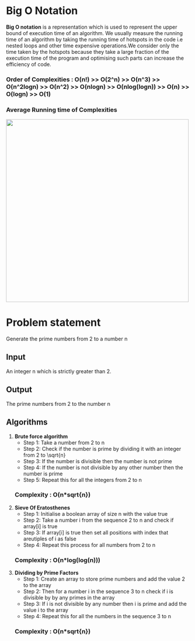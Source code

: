 # Big O Notation
**Big O notation** is a representation which is used to represent the upper bound of execution time of an algorithm.
We usually measure the running time of an algorithm by taking the running time of hotspots in the code i.e nested loops and other time expensive operations.We consider only the time taken by the hotspots because they take a large fraction of the execution time of the program and optimising such parts can increase the efficiency of code.

### Order of Complexities : O(n!) >> O(2^n) >> O(n^3) >> O(n^2logn) >> O(n^2) >> O(nlogn) >> O(nlog(logn)) >> O(n) >> O(logn) >> O(1)

### Average Running time of Complexities
<img src="https://github.com/fosscellcet/Algorithm-Day/blob/master/img/bigo.jpg" width="500"/>

# Problem statement
Generate the prime numbers from 2 to a number n

## Input
An integer n which is strictly greater than 2.

## Output
The prime numbers from 2 to the number n 

## Algorithms
1. **Brute force algorithm** 
    - Step 1: Take a number from 2 to n
    - Step 2: Check if the number is prime by dividing it with an integer from 2 to \sqrt{n}
    - Step 3: If the number is divisible then the number is not prime 
    - Step 4: If the number is not divisible by any other number then the number is prime
    - Step 5: Repeat this for all the integers from 2 to n
    ### Complexity : O(n*sqrt{n})
2. **Sieve Of Eratosthenes**
   - Step 1: Initialise a boolean array of size n with the value true
   - Step 2: Take a number i from the sequence 2 to n and check if array[i] is true
   - Step 3: If array[i] is true then set all positions with index that areutiples of i as false
   - Step 4: Repeat this process for all numbers from 2 to n
    ### Complexity : O(n*log(log(n)))
3. **Dividing by Prime Factors**
    - Step 1: Create an array to store prime numbers and add the value 2 to the array
    - Step 2: Then for a number i in the sequence 3 to n check if i is divisible by by any primes in the array
    - Step 3: If i is not divisible by any number then i is prime and add the value i to the array
    - Step 4: Repeat this for all the numbers in the sequence 3 to n  
    ### Complexity : O(n*sqrt{n})

